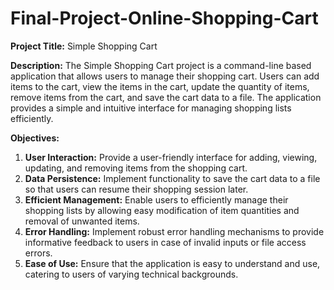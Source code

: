 # Final-Project-Online-Shopping-Cart
**Project Title:** Simple Shopping Cart

**Description:**
The Simple Shopping Cart project is a command-line based application that allows users to manage their shopping cart. Users can add items to the cart, view the items in the cart, update the quantity of items, remove items from the cart, and save the cart data to a file. The application provides a simple and intuitive interface for managing shopping lists efficiently.

**Objectives:**
1. **User Interaction:** Provide a user-friendly interface for adding, viewing, updating, and removing items from the shopping cart.
2. **Data Persistence:** Implement functionality to save the cart data to a file so that users can resume their shopping session later.
3. **Efficient Management:** Enable users to efficiently manage their shopping lists by allowing easy modification of item quantities and removal of unwanted items.
4. **Error Handling:** Implement robust error handling mechanisms to provide informative feedback to users in case of invalid inputs or file access errors.
5. **Ease of Use:** Ensure that the application is easy to understand and use, catering to users of varying technical backgrounds.
